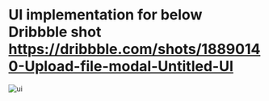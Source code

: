 # UI implementation for below Dribbble shot https://dribbble.com/shots/18890140-Upload-file-modal-Untitled-UI
![ui](https://user-images.githubusercontent.com/95411603/196435217-8e6aae8a-bb41-4571-9f1b-74f45c88bc57.png)
